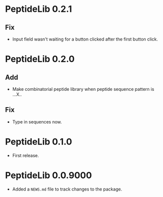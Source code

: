# PeptideLib 0.2.1

## Fix

* Input field wasn't waiting for a button clicked after the first button click.

# PeptideLib 0.2.0

## Add

* Make combinatorial peptide library when peptide sequence pattern is ...X..

## Fix

* Type in sequences now.

# PeptideLib 0.1.0

* First release.

# PeptideLib 0.0.9000

* Added a `NEWS.md` file to track changes to the package.
